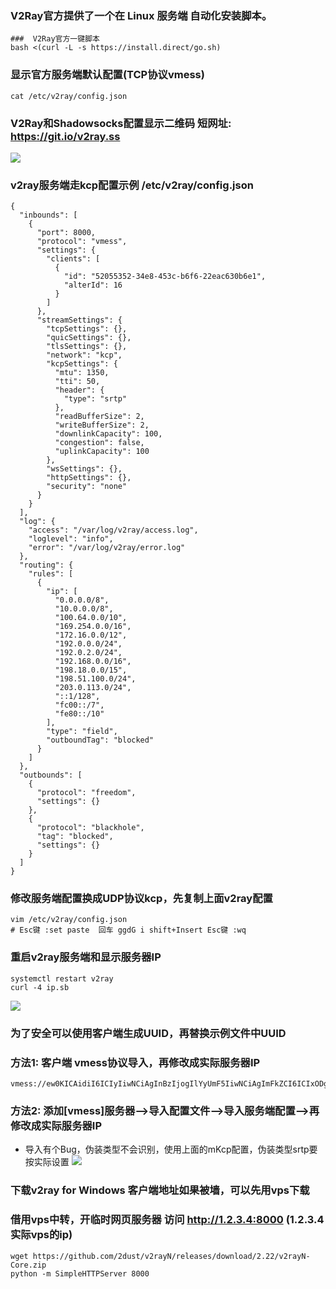 ### V2Ray官方提供了一个在 Linux 服务端 自动化安装脚本。
```
###  V2Ray官方一键脚本
bash <(curl -L -s https://install.direct/go.sh)
```

### 显示官方服务端默认配置(TCP协议vmess)
```
cat /etc/v2ray/config.json
```

### V2Ray和Shadowsocks配置显示二维码  短网址: https://git.io/v2ray.ss
![](https://raw.githubusercontent.com/hongwenjun/vps_setup/master/v2ray/v2ray_diy.gif)

### v2ray服务端走kcp配置示例 /etc/v2ray/config.json
```
{
  "inbounds": [
    {
      "port": 8000,
      "protocol": "vmess",
      "settings": {
        "clients": [
          {
            "id": "52055352-34e8-453c-b6f6-22eac630b6e1",
            "alterId": 16
          }
        ]
      },
      "streamSettings": {
        "tcpSettings": {},
        "quicSettings": {},
        "tlsSettings": {},
        "network": "kcp",
        "kcpSettings": {
          "mtu": 1350,
          "tti": 50,
          "header": {
            "type": "srtp"
          },
          "readBufferSize": 2,
          "writeBufferSize": 2,
          "downlinkCapacity": 100,
          "congestion": false,
          "uplinkCapacity": 100
        },
        "wsSettings": {},
        "httpSettings": {},
        "security": "none"
      }
    }
  ],
  "log": {
    "access": "/var/log/v2ray/access.log",
    "loglevel": "info",
    "error": "/var/log/v2ray/error.log"
  },
  "routing": {
    "rules": [
      {
        "ip": [
          "0.0.0.0/8",
          "10.0.0.0/8",
          "100.64.0.0/10",
          "169.254.0.0/16",
          "172.16.0.0/12",
          "192.0.0.0/24",
          "192.0.2.0/24",
          "192.168.0.0/16",
          "198.18.0.0/15",
          "198.51.100.0/24",
          "203.0.113.0/24",
          "::1/128",
          "fc00::/7",
          "fe80::/10"
        ],
        "type": "field",
        "outboundTag": "blocked"
      }
    ]
  },
  "outbounds": [
    {
      "protocol": "freedom",
      "settings": {}
    },
    {
      "protocol": "blackhole",
      "tag": "blocked",
      "settings": {}
    }
  ]
}

```
### 修改服务端配置换成UDP协议kcp，先复制上面v2ray配置

```
vim /etc/v2ray/config.json
# Esc键 :set paste  回车 ggdG i shift+Insert Esc键 :wq
```

### 重启v2ray服务端和显示服务器IP
```
systemctl restart v2ray
curl -4 ip.sb
```

![](https://raw.githubusercontent.com/hongwenjun/vps_setup/master/v2ray/v2ray_diy.gif)
### 为了安全可以使用客户端生成UUID，再替换示例文件中UUID


### 方法1: 客户端 vmess协议导入，再修改成实际服务器IP
```
vmess://ew0KICAidiI6ICIyIiwNCiAgInBzIjogIlYyUmF5IiwNCiAgImFkZCI6ICIxODguMTg4LjE4OC4xODgiLA0KICAicG9ydCI6ICI4MDAwIiwNCiAgImlkIjogIjUyMDU1MzUyLTM0ZTgtNDUzYy1iNmY2LTIyZWFjNjMwYjZlMSIsDQogICJhaWQiOiAiMTYiLA0KICAibmV0IjogImtjcCIsDQogICJ0eXBlIjogInNydHAiLA0KICAiaG9zdCI6ICIiLA0KICAicGF0aCI6ICIiLA0KICAidGxzIjogIiINCn0=
```
### 方法2: 添加[vmess]服务器-->导入配置文件-->导入服务端配置-->再修改成实际服务器IP
- 导入有个Bug，伪装类型不会识别，使用上面的mKcp配置，伪装类型srtp要按实际设置
![](https://raw.githubusercontent.com/hongwenjun/vps_setup/master/v2ray/v2ray_set.gif)

### 下载v2ray for Windows 客户端地址如果被墙，可以先用vps下载
### 借用vps中转，开临时网页服务器 访问 http://1.2.3.4:8000  (1.2.3.4实际vps的ip)
```
wget https://github.com/2dust/v2rayN/releases/download/2.22/v2rayN-Core.zip
python -m SimpleHTTPServer 8000
```
